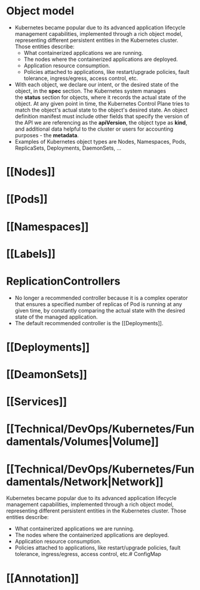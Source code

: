 # Object model
- Kubernetes became popular due to its advanced application lifecycle management capabilities, implemented through a rich object model, representing different persistent entities in the Kubernetes cluster. Those entities describe:
	- What containerized applications we are running.
	- The nodes where the containerized applications are deployed.
	- Application resource consumption.
	- Policies attached to applications, like restart/upgrade policies, fault tolerance, ingress/egress, access control, etc.
- With each object, we declare our intent, or the desired state of the object, in the **spec** section. The Kubernetes system manages the **status** section for objects, where it records the actual state of the object. At any given point in time, the Kubernetes Control Plane tries to match the object's actual state to the object's desired state. An object definition manifest must include other fields that specify the version of the API we are referencing as the **apiVersion**, the object type as **kind**, and additional data helpful to the cluster or users for accounting purposes - the **metadata**.
- Examples of Kubernetes object types are Nodes, Namespaces, Pods, ReplicaSets, Deployments, DaemonSets, ...
# [[Nodes]]
# [[Pods]]
# [[Namespaces]]
# [[Labels]]
# ReplicationControllers
- No longer a recommended controller because it is a complex operator that ensures a specified number of replicas of Pod is running at any given time, by constantly comparing the actual state with the desired state of the managed application.
- The default recommended controller is the [[Deployments]].
# [[Deployments]]
# [[DeamonSets]]
# [[Services]]
# [[Technical/DevOps/Kubernetes/Fundamentals/Volumes|Volume]]
# [[Technical/DevOps/Kubernetes/Fundamentals/Network|Network]]
Kubernetes became popular due to its advanced application lifecycle management capabilities, implemented through a rich object model, representing different persistent entities in the Kubernetes cluster. Those entities describe:

- What containerized applications we are running.
- The nodes where the containerized applications are deployed.
- Application resource consumption.
- Policies attached to applications, like restart/upgrade policies, fault tolerance, ingress/egress, access control, etc.# ConfigMap
# [[Annotation]]